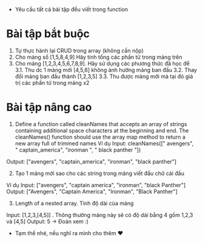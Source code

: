 * Yêu cầu tất cả bài tập đều viết trong function 
# Bài tập bắt buộc
1. Tự thực hành lại CRUD trong array (không cần nộp)
2. Cho mảng số [1,5,8,4,9]
Hãy tính tổng các phần tử trong mảng trên 
3. Cho mảng [1,2,3,4,5,6,7,8,9]. Hãy sử dụng các phương thức đã học để 
    3.1. Thu dc 1 mảng mới [4,5,6] không ảnh hưởng mảng ban đầu
    3.2. Thay đổi mảng ban đầu thành [1,2,3,5] 
    3.3. Thu được mảng mới mà tại đó giá trị các phần tử trong mảng x2 


# Bài tập nâng cao
1. Define a function called cleanNames that accepts an array of strings containing additional space characters at the beginning and end. The cleanNames() function should use the array map method to return a new array full of trimmed names
Ví dụ 
Input: cleanNames([" avengers", "   captain_america", "ironman   ", " black panther   "]) 

Output: ["avengers", "captain_america", "ironman", "black panther"]


2. Tạo 1 mảng mới sao cho các string trong mảng viết đầu chữ cái đầu 

Ví dụ
Input: ["avengers", "captain america", "ironman", "black Panther"]
Output: ["Avengers", "Captain America", "Ironman", "Black Panther"]

3. Length of a nested array. Tính độ dài của mảng

Input: [1,2,3,[4,5]] . Thông thường mảng này sẽ có độ dài bằng 4 gồm 1,2,3 và [4,5]
Output: 5 -> Đoán xem :)

* Tạm thế nhé, nếu nghĩ ra mình cho thêm ❤